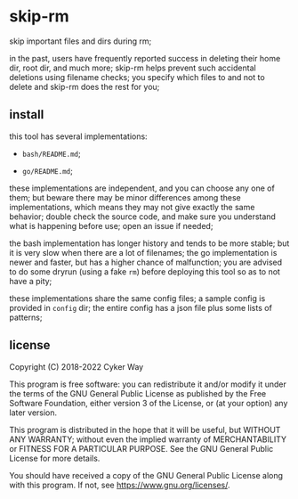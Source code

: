 # skip-rm

skip important files and dirs during rm;

in the past, users have frequently reported success in deleting their home dir,
root dir, and much more; skip-rm helps prevent such accidental deletions using
filename checks; you specify which files to and not to delete and skip-rm does
the rest for you;

## install

this tool has several implementations:

-   `bash/README.md`;

-   `go/README.md`;

these implementations are independent, and you can choose any one of them; but
beware there may be minor differences among these implementations, which means
they may not give exactly the same behavior; double check the source code, and
make sure you understand what is happening before use; open an issue if needed;

the bash implementation has longer history and tends to be more stable; but it
is very slow when there are a lot of filenames; the go implementation is newer
and faster, but has a higher chance of malfunction; you are advised to do some
dryrun (using a fake `rm`) before deploying this tool so as to not have a pity;

these implementations share the same config files; a sample config is provided
in `config` dir; the entire config has a json file plus some lists of patterns;

## license

Copyright (C) 2018-2022 Cyker Way

This program is free software: you can redistribute it and/or modify it under
the terms of the GNU General Public License as published by the Free Software
Foundation, either version 3 of the License, or (at your option) any later
version.

This program is distributed in the hope that it will be useful, but WITHOUT ANY
WARRANTY; without even the implied warranty of MERCHANTABILITY or FITNESS FOR A
PARTICULAR PURPOSE. See the GNU General Public License for more details.

You should have received a copy of the GNU General Public License along with
this program. If not, see <https://www.gnu.org/licenses/>.

